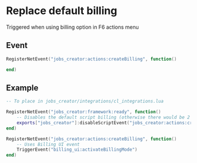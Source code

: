 # Replace default billing
Triggered when using billing option in F6 actions menu

## Event
``` lua
RegisterNetEvent("jobs_creator:actions:createBilling", function()

end)
```

## Example
``` lua
-- To place in jobs_creator/integrations/cl_integrations.lua

RegisterNetEvent("jobs_creator:framework:ready", function() 
    -- Disables the default script billing (otherwise there would be 2 billings)
    exports["jobs_creator"]:disableScriptEvent("jobs_creator:actions:createBilling")
end)

RegisterNetEvent("jobs_creator:actions:createBilling", function()
    -- Uses Billing UI event
    TriggerEvent("billing_ui:activateBillingMode")
end)
```
